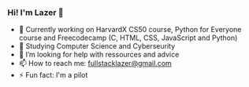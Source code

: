 ### Hi! I'm Lazer 👋

- 🔭 Currently working on HarvardX CS50 course, Python for Everyone course and Freecodecamp (C, HTML, CSS, JavaScript and Python)
- 🌱 Studying Computer Science and Cyberseurity
- 🤔 I’m looking for help with ressources and advice
- 📫 How to reach me: fullstacklazer@gmail.com
- ⚡ Fun fact: I'm a pilot

